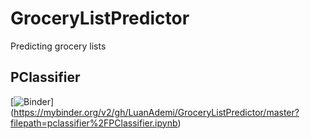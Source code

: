 # GroceryListPredictor

Predicting grocery lists

## PClassifier

[![Binder](https://mybinder.org/badge_logo.svg)\](https://mybinder.org/v2/gh/LuanAdemi/GroceryListPredictor/master?filepath=pclassifier%2FPClassifier.ipynb)

